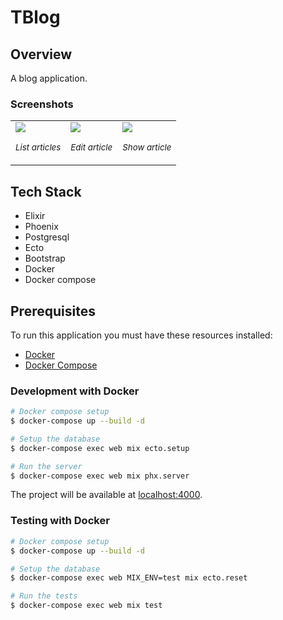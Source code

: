 # TBlog
## Overview

A blog application.

### Screenshots

<table>
  <tbody>
    <tr>
      <td>
        <img src="https://github.com/helderbarboza/tblog/assets/29435727/a259dc30-106e-464c-9a8e-87ef736e0650">
        <p align="center"><sup><em>List articles</em></sup></p>
      </td>
      <td>
        <img src="https://github.com/helderbarboza/tblog/assets/29435727/0d53f701-646e-4048-9fdf-0c0bcdf1a5c4">
        <p align="center"><sup><em>Edit article</em></sup></p>
      </td>
      <td>
        <img src="https://github.com/helderbarboza/tblog/assets/29435727/90bc16e2-f96a-45ed-a5b8-ff4b997c1a36">
        <p align="center"><sup><em>Show article</em></sup></p>
      </td>
    </tr>
  </tbody>
</table>

## Tech Stack

  - Elixir
  - Phoenix
  - Postgresql
  - Ecto
  - Bootstrap
  - Docker
  - Docker compose

## Prerequisites

To run this application you must have these resources installed:

- [Docker](https://docs.docker.com/engine/install/ubuntu/)
- [Docker Compose](https://docs.docker.com/compose/install/)

### Development with Docker

```bash
# Docker compose setup
$ docker-compose up --build -d

# Setup the database
$ docker-compose exec web mix ecto.setup

# Run the server
$ docker-compose exec web mix phx.server
```

The project will be available at [localhost:4000](localhost:4000).

### Testing with Docker

```bash
# Docker compose setup
$ docker-compose up --build -d

# Setup the database
$ docker-compose exec web MIX_ENV=test mix ecto.reset

# Run the tests
$ docker-compose exec web mix test
```
